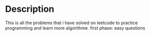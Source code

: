 # Description
This is all the problems that i have solved on leetcode to practice programming and learn more algorithme.
first phase: easy questions 
